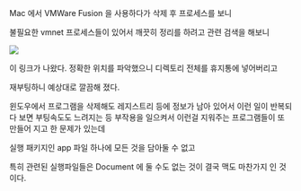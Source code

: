 
Mac 에서 VMWare Fusion 을 사용하다가 삭제 후 프로세스를 보니

불필요한 vmnet 프로세스들이 있어서 깨끗히 정리를 하려고 관련 검색을 해보니

![](http://communities.vmware.com/thread/163507)

이 링크가 나왔다. 정확한 위치를 파악했으니 디렉토리 전체를 휴지통에 넣어버리고

재부팅하니 예상대로 깔끔해 졌다.


윈도우에서 프로그램을 삭제해도 레지스트리 등에 정보가 남아 있어서 이런 일이 반복되다 보면 부팅속도도 느려지는 등 부작용을 일으켜서 이런걸 지워주는 프로그램들이 또 만들어 지고 한 문제가 있는데


실행 패키지인 app 파일 하나에 모든 것을 담아둘 수 없고

특히 관련된 실행파일들은 Document 에 둘 수도 없는 것이 결국 맥도 마찬가지 인 것이다.